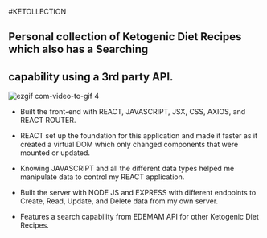 #KETOLLECTION

## Personal collection of Ketogenic Diet Recipes which also has a Searching
## capability using a 3rd party API.


![ezgif com-video-to-gif 4](https://user-images.githubusercontent.com/29646098/45980949-4550e180-c008-11e8-96ac-ac287c7d328b.gif)


* Built the front-end with REACT, JAVASCRIPT, JSX, CSS, AXIOS, and REACT
ROUTER.

* REACT set up the foundation for this application and made it faster as it created
a virtual DOM which only changed components that were mounted or updated.

* Knowing JAVASCRIPT and all the different data types helped me manipulate
data to control my REACT application.

* Built the server with NODE JS and EXPRESS with different endpoints to Create,
Read, Update, and Delete data from my own server.

* Features a search capability from EDEMAM API for other Ketogenic Diet
Recipes.
